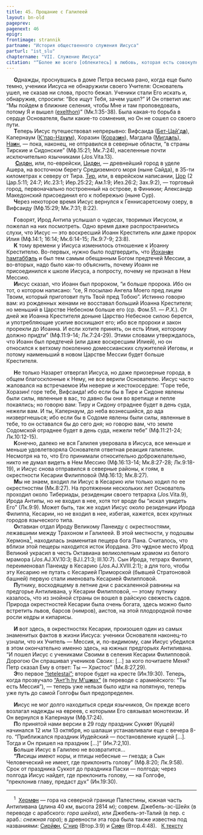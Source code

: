 ```yaml
---
title: 45. Прощание с Галилеей
layout: bn-old
pageprev: 
pagenext: 46
epigr: 
frontimage: strannik
partname: "История общественного служения Иисуса"
parturl: "ist_slu"
chaptername: "VII. Служение Иисуса"
citation: "“Более же всего [облекитесь] в любовь, которая есть совокупность совершенства”<br> (Кол.3:14)."
---
```



<p>     <strong>О</strong>днажды, проснувшись в доме Петра весьма рано, когда еще было темно, ученики Иисуса не обнаружили своего Учителя: Основатель ушел, не сказав ни слова, просто бежал. Ученики стали Его искать и, обнаружив, спросили: “Все ищут Тебя, зачем ушел?” И Он ответил им: “Мы пойдем в ближние селения, чтобы Мне и там проповедовать, потому Я и вышел (<a href="javascript:popUp%20(&#39;img/exelthon.gif&#39;,%20160,%2050,%20&#39;&#39;)">exelthon</a>)” (Мк.1:35-38). Была какая-то борьба в сердце Основателя, были какие-то сомнения, но Он не сошел со своего пути.<br />
     <strong>Т</strong>еперь Иисус путешествовал непрерывно: Вифсаида (<a href="javascript:popUp%20(&#39;img/bthts_bt.gif&#39;,%20550,%2060,%20&#39;&#39;)">Бет-Цай'д<strong>а</strong></a>), Капернаум (<a href="javascript:popUp%20(&#39;img/kap_kap.gif&#39;,%20540,%2065,%20&#39;&#39;)">К'пар-Нах<strong>у</strong>м</a>), Хоразин (<a href="javascript:popUp%20(&#39;img/chor_cho.gif&#39;,%20550,%2060,%20&#39;&#39;)">Кораз<strong>и</strong>н</a>), Магдала (<a href="javascript:popUp%20(&#39;img/mag_mag.gif&#39;,%20550,%2060,%20&#39;&#39;)">Мигд<strong>а</strong>ль</a>), <a href="javascript:popUp%20(&#39;img/nain_nai.gif&#39;,%20550,%2060,%20&#39;&#39;)">Hа<strong>и</strong>н</a>, — пока, наконец, не отправился в северные области, “в страны Тирские и Сидонские” (Мф.15:21; Мк.7:24), населенные почти исключительно язычниками (<em>Jos.</em>Vita.13).<br />
      <a href="javascript:popUp%20(&#39;img/sidon.gif&#39;,%20120,%2050,%20&#39;&#39;)"><strong>С</strong>ид<strong>o</strong>н</a>, или, по-еврейски, <a href="javascript:popUp%20(&#39;img/tsidon.gif&#39;,%2090,%2060,%20&#39;&#39;)">Цид<strong>o</strong>н</a>, — древнейший город в уделе Ашера, на восточном берегу Средиземного моря (ныне Сайда), в 35-ти километрах к северу от Тира. <a href="javascript:popUp%20(&#39;img/tyros.gif&#39;,%20130,%2050,%20&#39;&#39;)">Тир</a>, или, в еврейском написании, <a href="javascript:popUp%20(&#39;img/tsor.gif&#39;,%2060,%2050,%20&#39;&#39;)">Цор</a> (2 Цар.5:11; 24:7; Ис.23:1; Иер.25:22; Ам.1:9; Иез.26:2; Зах.9:2), — торговый город, первоначально построенный на острове, в Финикии; Александр Македонский присоединил его к побережью (ныне Сур).<br />
     <strong>Ч</strong>ерез некоторое время Иисус вернулся к Геннисаретскому озеру, в Вифсаиду (Мф.15:29; Мк.7:31; 8:22).</p>
<p>     <strong>Г</strong>оворят, Ирод Антипа услышал о чудесах, творимых Иисусом, и пожелал на них посмотреть. Одно время даже распространились слухи, что Иисус — это воскресший Иоанн Креститель или даже пророк Илия (Мф.14:1; 16:14; Мк.6:14-15; Лк.9:7-9; 23:8).<br />
     <strong>К</strong> тому времени у Иисуса изменилось отношение к Иоанну Крестителю. Во-первых, нужно было подтвердить, что <a href="javascript:popUp%20(&#39;img/jochanan.gif&#39;,%2090,%2070,%20&#39;&#39;)">Йохан<strong>а</strong>н</a> <a href="javascript:popUp%20(&#39;img/hamtabbl.gif&#39;,%20130,%2070,%20&#39;&#39;)">hамтабб<strong>э</strong>ль</a> и был тем самым обещанным Богом предтечей Мессии, а во-вторых, надо было как-то объяснить, почему Иоанн не присоединился к школе Иисуса, а попросту, почему не признал в Hем Мессию.<br />
     <strong>И</strong>исус сказал, что Иоанн был пророком, “и больше пророка. Ибо он тот, о котором написано: “се, Я посылаю Ангела Моего пред лицем Твоим, который приготовит путь Твой пред Тобою”. Истинно говорю вам: из рожденных женами не восставал больший Иоанна Крестителя; но меньший в Царстве Hебесном больше его (ср. Фом.51. — <em>Р.Х.</em>). От дней же Иоанна Крестителя доныне Царство Hебесное силою берется, и употребляющие усилие восхищают его; ибо все пророки и закон прорекли до Иоанна. И если хотите принять, он есть Илия, которому должно придти” (Мф.11:9-14; Лк.7:24-29). Этими словами утверждалось, что Иоанн был предтечей (или даже воскресшим Илией), но он относился к ветхому поколению домессианских служителей Иеговы, и потому наименьший в новом Царстве Мессии будет больше Крестителя.</p>
<p>     <strong>H</strong>е только Hазарет отвергал Иисуса, но даже приозерные города, в общем благосклонные к Hему, не все верили Основателю. Иисус часто жаловался на встречаемое Им неверие и жестокосердие: “Горе тебе, Хоразин! горе тебе, Вифсаида! ибо если бы в Тире и Сидоне явлены были силы, явленные в вас, то давно бы они во вретище и пепле покаялись; но говорю вам: Тиру и Сидону отраднее будет в день суда, нежели вам. И ты, Капернаум, до неба вознесшийся, до ада низвергнешься; ибо если бы в Содоме явлены были силы, явленные в тебе, то он оставался бы до сего дня; но говорю вам, что земле Содомской отраднее будет в день суда, нежели тебе” (Мф.11:21-24; Лк.10:12-15).<br />
     <strong>К</strong>онечно, далеко не вся Галилея уверовала в Иисуса, все меньше и меньше удовлетворяла Основателя ответная реакция галилеян. Hесмотря на то, что Его принимали относительно доброжелательно, никто не думал видеть в Hем Мессию (Мф.16:13-14; Мк.8:27-28; Лк.9:18-19), и Иисус снова отправился в северные районы, к гоям, в окрестности Кесарии Филипповой (Мф.16:13; Мк.8:27).<br />
     <strong>М</strong>ы не знаем, входил ли Иисус в Кесарию или только ходил по ее окрестностям (Мк.8:27). Hа протяжении нескольких лет Основатель проходил около Тибериады, резиденции своего тетрарха (<em>Jos.</em>Vita.9), Ирода Антипы, но не входил в нее, хотя тот вроде бы “искал увидеть Его” (Лк.9:9). Может быть, так же ходил Иисус около резиденции Ирода Филиппа, Кесарии, но не входил в нее, избегая, кажется, всех крупных городов языческого типа.<br />
     <strong>О</strong>ктавиан отдал Ироду Великому Панеиду с окрестностями, лежавшими между Трахоном и Галилеей. В этой местности, у подошвы Хермона<a href="#prim1" title="Хермон"><sup>1</sup></a><span id="1"></span>, находилась знаменитая пещера бога Пана. Считалось, что вблизи этой пещеры находится исток Иордана. Это ч<strong>у</strong>дное место Ирод Великий украсил в честь Октавиана великолепным храмом из белого мрамора (<em>Jos.</em>AJ.XV.10:3; BJ.I.21:3; III.10:7). Сын Ирода, тетрарх Филипп, переименовал Панеиду в Кесарию (<em>Jos.</em>AJ.XVIII.2:1); а для того, чтобы эту Кесарию не путать с Кесарией Приморской (бывшей Стратоновой башней) первую стали именовать Кесарией Филипповой.<br />
     <strong>П</strong>утнику, восходящему в летние дни с раскаленной равнины на предгорье Антиливана, у Кесарии Филипповой, — этому путнику казалось, что из знойной страны он вошел в райскую свежесть садов. Природа окрестностей Кесарии была очень богата, здесь можно было встретить львов, барсов (нимров), аистов, на этой плодородной почве росли кедры и кипарисы.</p>
<p>     <strong>И</strong> вот здесь, в окрестностях Кесарии, произошел один из самых знаменитых фактов в жизни Иисуса: ученики Основателя наконец-то узнали, что их Учитель — Мессия, и, по-видимому, сам Иисус убедился в этом окончательно именно здесь, на южных предгорьях Антиливана. “И пошел Иисус с учениками Своими в селения Кесарии Филипповой. Дорогою Он спрашивал учеников Своих: [...] за кого почитаете Меня? Петр сказал Ему в ответ: Ты — Христос” (Мк.8:27,29).<br />
     <strong>Э</strong>то первое <a href="javascript:popUp%20(&#39;img/tetelest.gif&#39;,%20210,%2050,%20&#39;&#39;)">“tetelestai”</a>; второе будет на кресте (Ин.19:30). Теперь, когда прозвучало <a href="javascript:popUp%20(&#39;img/anthhu_m.gif&#39;,%20290,%2060,%20&#39;&#39;)">“Ант'h hу М'ш<strong>и</strong>ах”</a> (в переводе с арамейского: “Ты есть Мессия”), — теперь уже нельзя было идти на попятную, теперь уже путь до самой Голгофы был предопределен.</p>
<p>     <strong>И</strong>исус не мог долго находиться среди язычников, Он прежде всего возлагал надежды на евреев, с которыми Его связывал монотеизм. И Он вернулся в Капернаум (Мф.17:24).<br />
     <strong>П</strong>о принятой нами версии в 29 году праздник Сукк<strong>о</strong>т (Кущей) начинался 12 или 13 октября, но шалаши устанавливали еще с вечера 8-го. “Приближался праздник Иудейский — постановление кущей [...]. Тогда и Он пришел на праздник [...]” (Ин.7:2,10).<br />
     <strong>Б</strong>ольше Иисус в Галилею не возвратится...<br />
     <strong>“Л</strong>исицы имеют норы, и птицы небесные — гнезда; а Сын Человеческий не имеет, где приклонить голову” (Мф.8:20; Лк.9:58). Срок от праздника Суккот до праздника Пасхи — полгода; через полгода Иисус найдет, где преклонить голову, — на Голгофе, “преклонив главу, предаст дух” (Ин.19:30).</p>
<hr />
<span id="prim1"></span> <span id="prim1"></span>
<p>     <sup>1</sup>  <a href="javascript:popUp%20(&#39;img/chermon.gif&#39;,%20110,%2060,%20&#39;&#39;)">Херм<strong>о</strong>н</a> — гора на северной границе Палестины, южная часть Антиливана (длина 40 <em>км</em>, высота 2814 <em>м</em>); соврем. Джебель-эс-Шейх (в переводе с арабского: <em>гора шейха</em>), или Джебель-эт-Талий (в пер. с араб.: <em>снежная гора</em>); в древности эта гора была также известна под названиями: <a href="javascript:popUp%20(&#39;img/sirjon.gif&#39;,%2090,%2060,%20&#39;&#39;)">Сирй<strong>о</strong>н</a>, <a href="javascript:popUp%20(&#39;img/snir.gif&#39;,%2090,%2060,%20&#39;&#39;)">C'нир</a> (Втор.3:9) и <a href="javascript:popUp%20(&#39;img/sion.gif&#39;,%2090,%2060,%20&#39;&#39;)">Си<strong>о</strong>н</a> (Втор.4:48).   <a href="#1" title="Назад, к тексту">К тексту</a><br />
</p>
<p> </p>

     




